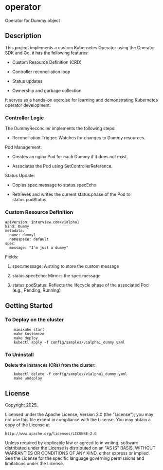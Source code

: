 # operator
Operator for Dummy object

## Description

This project implements a custom Kubernetes Operator using the Operator SDK and Go, it has the following features:

* Custom Resource Definition (CRD)

* Controller reconciliation loop

* Status updates

* Ownership and garbage collection

It serves as a hands-on exercise for learning and demonstrating Kubernetes operator development.

### Controller Logic

The DummyReconciler implements the following steps:

- Reconciliation Trigger: Watches for changes to Dummy resources.

Pod Management:

- Creates an nginx Pod for each Dummy if it does not exist.

- Associates the Pod using SetControllerReference.

Status Update:

- Copies spec.message to status.specEcho

- Retrieves and writes the current status.phase of the Pod to status.podStatus

### Custom Resource Definition

```
apiVersion: interview.com/v1alpha1
kind: Dummy
metadata:
  name: dummy1
  namespace: default
spec:
  message: "I'm just a dummy"
```

Fields:

1. spec.message: A string to store the custom message

2. status.specEcho: Mirrors the spec.message

3. status.podStatus: Reflects the lifecycle phase of the associated Pod (e.g., Pending, Running)

## Getting Started

### To Deploy on the cluster
```
    minikube start
    make kustomize 
    make deploy
    kubectl apply -f config/samples/v1alpha1_dummy.yaml
```
### To Uninstall
**Delete the instances (CRs) from the cluster:**

```
    kubectl delete -f config/samples/v1alpha1_dummy.yaml
    make undeploy
```

## License

Copyright 2025.

Licensed under the Apache License, Version 2.0 (the "License");
you may not use this file except in compliance with the License.
You may obtain a copy of the License at

    http://www.apache.org/licenses/LICENSE-2.0

Unless required by applicable law or agreed to in writing, software
distributed under the License is distributed on an "AS IS" BASIS,
WITHOUT WARRANTIES OR CONDITIONS OF ANY KIND, either express or implied.
See the License for the specific language governing permissions and
limitations under the License.

